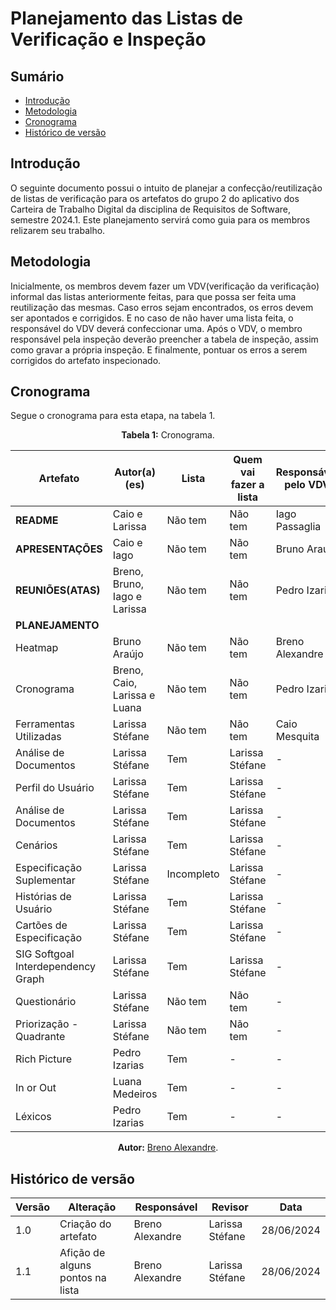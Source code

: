 # Planejamento das Listas de Verificação e Inspeção

## Sumário
* [Introdução](#Introdução)
* [Metodologia](#Metodologia)
* [Cronograma](#Cronograma)
* [Histórico de versão](#Histórico-de-versão)

## Introdução

O seguinte documento possui o intuito de planejar a confecção/reutilização de listas de verificação para os artefatos do grupo 2 do aplicativo dos Carteira de Trabalho Digital da disciplina de Requisitos de Software, semestre 2024.1. Este planejamento servirá como guia para os membros relizarem seu trabalho.

## Metodologia

Inicialmente, os membros devem fazer um VDV(verificação da verificação) informal das listas anteriormente feitas, para que possa ser feita uma reutilização das mesmas. Caso erros sejam encontrados, os erros devem ser apontados e corrigidos. E no caso de não haver uma lista feita, o responsável do VDV deverá confeccionar uma.
Após o VDV, o membro responsável pela inspeção deverão preencher a tabela de inspeção, assim como gravar a própria inspeção. E finalmente, pontuar os erros a serem corrigidos do artefato inspecionado.

## Cronograma

Segue o cronograma para esta etapa, na tabela 1.

<center>

<b>Tabela 1:</b> Cronograma.

| Artefato                           | Autor(a)(es)                               | Lista      | Quem vai fazer a lista                  | Responsável pelo VDV | Inspecionador(a) | Prioridade |
| ---------------------------------- | ------------------------------------------ | ---------- | --------------------------------------- | -------------------- | ---------------- | ---------- |
| **README**                         | Caio e Larissa                             | Não tem    | Não tem                                 | Iago Passaglia       | Luana Medeiros   | Baixa      |
| **APRESENTAÇÕES**                  | Caio e Iago                                | Não tem    | Não tem                                 | Bruno Araújo         | Pedro Izarias    | Baixa      |
| **REUNIÕES(ATAS)**                 | Breno, Bruno, Iago e Larissa               | Não tem    | Não tem                                 | Pedro Izarias        | Caio Mesquita    | Baixa      |
| **PLANEJAMENTO** | | | | | | |
| Heatmap                            | Bruno Araújo                               | Não tem    | Não tem                                 | Breno Alexandre      | Iago Passaglia   | Baixa      |
| Cronograma                         | Breno, Caio, Larissa e Luana               | Não tem    | Não tem                                 | Pedro Izarias        | Bruno Araújo     | Baixa      |
| Ferramentas Utilizadas             | Larissa Stéfane                            | Não tem    | Não tem                                 | Caio Mesquita        | Breno Alexandre  | Baixa      |
| Análise de Documentos              | Larissa Stéfane                            | Tem        | Larissa Stéfane                         |     -                | -                | Alta       |
| Perfil do Usuário                  | Larissa Stéfane                            | Tem        | Larissa Stéfane                         |     -                | -                | Alta       | 
| Análise de Documentos              | Larissa Stéfane                            | Tem        | Larissa Stéfane                         |     -                | -                | Alta       |
| Cenários                           | Larissa Stéfane                            | Tem        | Larissa Stéfane                         |     -                | -                | Alta       |
| Especificação Suplementar          | Larissa Stéfane                            | Incompleto | Larissa Stéfane                         |     -                | -                | Alta       |
| Histórias de Usuário               | Larissa Stéfane                            | Tem        | Larissa Stéfane                         |     -                | -                | Alta       |
| Cartões de Especificação           | Larissa Stéfane                            | Tem        | Larissa Stéfane                         |     -                | -                | Alta       |
| SIG Softgoal Interdependency Graph | Larissa Stéfane                            | Tem        | Larissa Stéfane                         |     -                | -                | Alta       |
| Questionário                       | Larissa Stéfane                            | Não tem    | Não tem                                 |     -                | -                | Média      |
| Priorização - Quadrante            | Larissa Stéfane                            | Não tem    | Não tem                                 |     -                | -                | Média      |
| Rich Picture                       | Pedro Izarias                              | Tem        |     -                                   |     -                | Pedro Izarias    | Baixa      |
| In or Out                          | Luana Medeiros                             | Tem        |    -                                    |    -                 | Pedro Izarias    | Baixa      |
| Léxicos                            | Pedro Izarias                              |  Tem       |    -                                    |    -                 | Pedro Izarias    | Baixa      |


<b>Autor:</b> <a href="https://github.com/brenoalexandre0">Breno Alexandre</a>.

</center>

## Histórico de versão

| Versão | Alteração                           | Responsável     | Revisor         | Data       |
| ------ | ----------------------------------- | --------------- | --------------- | ---------- |
| 1.0    | Criação do artefato                 | Breno Alexandre | Larissa Stéfane | 28/06/2024 |
| 1.1    | Afição de alguns pontos na lista    | Breno Alexandre | Larissa Stéfane | 28/06/2024 |

